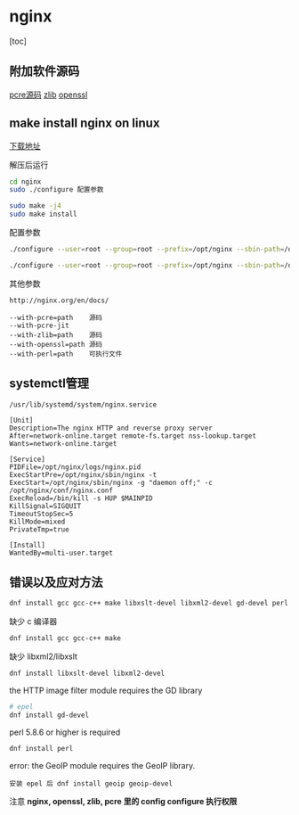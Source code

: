 # nginx

[toc]

## 附加软件源码

[pcre源码](https://ftp.pcre.org/pub/pcre)
[zlib](https://github.com/madler/zlib)
[openssl](https://github.com/openssl/openssl)

## make install nginx on linux

[下载地址](http://nginx.org/en/download.html)

解压后运行

```bash
cd nginx
sudo ./configure 配置参数

sudo make -j4
sudo make install
```

配置参数

```bash
./configure --user=root --group=root --prefix=/opt/nginx --sbin-path=/opt/nginx/sbin/nginx --with-file-aio --with-http_v2_module --with-http_realip_module --with-http_addition_module --with-http_xslt_module --with-http_xslt_module=dynamic --with-http_image_filter_module --with-http_image_filter_module=dynamic --with-http_geoip_module --with-http_geoip_module=dynamic --with-http_sub_module --with-http_dav_module --with-http_flv_module --with-http_mp4_module --with-http_gunzip_module --with-http_gzip_static_module --with-http_auth_request_module --with-http_random_index_module --with-http_secure_link_module --with-http_degradation_module --with-http_slice_module --with-http_stub_status_module --with-http_perl_module --with-http_perl_module=dynamic --with-perl=path --with-mail --with-mail=dynamic --with-mail_ssl_module --with-stream --with-stream=dynamic --with-stream_realip_module --with-stream_geoip_module --with-stream_geoip_module=dynamic --with-stream_ssl_preread_module --with-cpp_test_module  --with-perl=/usr/bin/perl5.26.3 --with-pcre-jit --with-pcre=/srv/temp/pcre-8.44 --with-zlib=/srv/temp/zlib-1.2.11 --with-openssl=/srv/temp/openssl-1.1.1j
```

```bash
./configure --user=root --group=root --prefix=/opt/nginx --sbin-path=/opt/nginx/sbin/nginx --with-file-aio --with-http_v2_module --with-http_realip_module --with-http_addition_module --with-http_xslt_module --with-http_xslt_module=dynamic --with-http_image_filter_module --with-http_image_filter_module=dynamic --with-http_sub_module --with-http_dav_module --with-http_flv_module --with-http_mp4_module --with-http_gunzip_module --with-http_gzip_static_module --with-http_auth_request_module --with-http_random_index_module --with-http_secure_link_module --with-http_degradation_module --with-http_slice_module --with-http_stub_status_module --with-http_perl_module --with-http_perl_module=dynamic --with-perl=path --with-mail --with-mail=dynamic --with-mail_ssl_module --with-stream --with-stream=dynamic --with-stream_realip_module --with-stream_ssl_preread_module --with-perl=/usr/bin/perl5.26.3 --with-pcre-jit --with-pcre=/srv/temp/pcre-8.44 --with-zlib=/srv/temp/zlib-1.2.11 --with-openssl=/srv/temp/openssl-1.1.1j
```

其他参数

```text
http://nginx.org/en/docs/

--with-pcre=path    源码
--with-pcre-jit
--with-zlib=path    源码
--with-openssl=path 源码
--with-perl=path    可执行文件
```

## systemctl管理

`/usr/lib/systemd/system/nginx.service`

```text
[Unit]
Description=The nginx HTTP and reverse proxy server
After=network-online.target remote-fs.target nss-lookup.target
Wants=network-online.target

[Service]
PIDFile=/opt/nginx/logs/nginx.pid
ExecStartPre=/opt/nginx/sbin/nginx -t
ExecStart=/opt/nginx/sbin/nginx -g "daemon off;" -c /opt/nginx/conf/nginx.conf
ExecReload=/bin/kill -s HUP $MAINPID
KillSignal=SIGQUIT
TimeoutStopSec=5
KillMode=mixed
PrivateTmp=true

[Install]
WantedBy=multi-user.target
```

## 错误以及应对方法

```bash
dnf install gcc gcc-c++ make libxslt-devel libxml2-devel gd-devel perl geoip geoip-devel
```

缺少 c 编译器

```bash
dnf install gcc gcc-c++ make
```

缺少 libxml2/libxslt

```bash
dnf install libxslt-devel libxml2-devel
```

the HTTP image filter module requires the GD library

```bash
# epel
dnf install gd-devel
```

perl 5.8.6 or higher is required

```bash
dnf install perl
```

error: the GeoIP module requires the GeoIP library.

```text
安装 epel 后 dnf install geoip geoip-devel
```

注意 **nginx, openssl, zlib, pcre 里的 config configure 执行权限**
